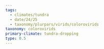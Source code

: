 ```yaml
---
tags:
  - climates/tundra
  - date/24/25
  - taxonomy/plurpars/virids/colorovirids
taxonomy: colorovirids
primary-climate: tundra-dropping
type: 0.5
---
```

